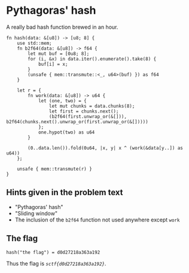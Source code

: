 # Pythagoras' hash

A really bad hash function brewed in an hour.

    fn hash(data: &[u8]) -> [u8; 8] {
        use std::mem;
        fn b2f64(data: &[u8]) -> f64 {
            let mut buf = [0u8; 8];
            for (i, &x) in data.iter().enumerate().take(8) {
                buf[i] = x;
            }
            (unsafe { mem::transmute::<_, u64>(buf) }) as f64
        }
        
        let r = {
            fn work(data: &[u8]) -> u64 {
                let (one, two) = {
                    let mut chunks = data.chunks(8);
                    let first = chunks.next();
                    (b2f64(first.unwrap_or(&[])), b2f64(chunks.next().unwrap_or(first.unwrap_or(&[]))))
                };
                one.hypot(two) as u64
            }
            
            (0..data.len()).fold(0u64, |x, y| x ^ (work(&data[y..]) as u64))
        };
        
        unsafe { mem::transmute(r) }
    }

## Hints given in the problem text

* "Pythagoras' hash"
* "Sliding window"
* The inclusion of the `b2f64` function not used anywhere except `work`

## The flag

`hash("the flag") = d0d27218a363a192`

Thus the flag is _`sctf{d0d27218a363a192}`_.